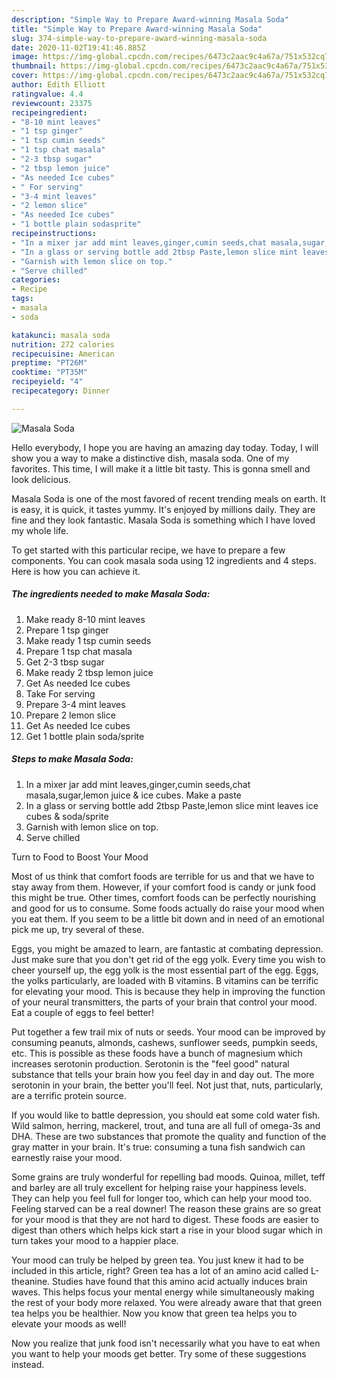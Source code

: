 ```yaml
---
description: "Simple Way to Prepare Award-winning Masala Soda"
title: "Simple Way to Prepare Award-winning Masala Soda"
slug: 374-simple-way-to-prepare-award-winning-masala-soda
date: 2020-11-02T19:41:46.885Z
image: https://img-global.cpcdn.com/recipes/6473c2aac9c4a67a/751x532cq70/masala-soda-recipe-main-photo.jpg
thumbnail: https://img-global.cpcdn.com/recipes/6473c2aac9c4a67a/751x532cq70/masala-soda-recipe-main-photo.jpg
cover: https://img-global.cpcdn.com/recipes/6473c2aac9c4a67a/751x532cq70/masala-soda-recipe-main-photo.jpg
author: Edith Elliott
ratingvalue: 4.4
reviewcount: 23375
recipeingredient:
- "8-10 mint leaves"
- "1 tsp ginger"
- "1 tsp cumin seeds"
- "1 tsp chat masala"
- "2-3 tbsp sugar"
- "2 tbsp lemon juice"
- "As needed Ice cubes"
- " For serving"
- "3-4 mint leaves"
- "2 lemon slice"
- "As needed Ice cubes"
- "1 bottle plain sodasprite"
recipeinstructions:
- "In a mixer jar add mint leaves,ginger,cumin seeds,chat masala,sugar,lemon juice &amp; ice cubes. Make a paste"
- "In a glass or serving bottle add 2tbsp Paste,lemon slice mint leaves ice cubes &amp; soda/sprite"
- "Garnish with lemon slice on top."
- "Serve chilled"
categories:
- Recipe
tags:
- masala
- soda

katakunci: masala soda 
nutrition: 272 calories
recipecuisine: American
preptime: "PT26M"
cooktime: "PT35M"
recipeyield: "4"
recipecategory: Dinner

---
```



![Masala Soda](https://img-global.cpcdn.com/recipes/6473c2aac9c4a67a/751x532cq70/masala-soda-recipe-main-photo.jpg)

Hello everybody, I hope you are having an amazing day today. Today, I will show you a way to make a distinctive dish, masala soda. One of my favorites. This time, I will make it a little bit tasty. This is gonna smell and look delicious.

Masala Soda is one of the most favored of recent trending meals on earth. It is easy, it is quick, it tastes yummy. It's enjoyed by millions daily. They are fine and they look fantastic. Masala Soda is something which I have loved my whole life.




To get started with this particular recipe, we have to prepare a few components. You can cook masala soda using 12 ingredients and 4 steps. Here is how you can achieve it.

<!--inarticleads1-->

##### The ingredients needed to make Masala Soda:

1. Make ready 8-10 mint leaves
1. Prepare 1 tsp ginger
1. Make ready 1 tsp cumin seeds
1. Prepare 1 tsp chat masala
1. Get 2-3 tbsp sugar
1. Make ready 2 tbsp lemon juice
1. Get As needed Ice cubes
1. Take  For serving
1. Prepare 3-4 mint leaves
1. Prepare 2 lemon slice
1. Get As needed Ice cubes
1. Get 1 bottle plain soda/sprite




<!--inarticleads2-->

##### Steps to make Masala Soda:

1. In a mixer jar add mint leaves,ginger,cumin seeds,chat masala,sugar,lemon juice &amp; ice cubes. Make a paste
1. In a glass or serving bottle add 2tbsp Paste,lemon slice mint leaves ice cubes &amp; soda/sprite
1. Garnish with lemon slice on top.
1. Serve chilled




Turn to Food to Boost Your Mood


Most of us think that comfort foods are terrible for us and that we have to stay away from them. However, if your comfort food is candy or junk food this might be true. Other times, comfort foods can be perfectly nourishing and good for us to consume. Some foods actually do raise your mood when you eat them. If you seem to be a little bit down and in need of an emotional pick me up, try several of these.

Eggs, you might be amazed to learn, are fantastic at combating depression. Just make sure that you don't get rid of the egg yolk. Every time you wish to cheer yourself up, the egg yolk is the most essential part of the egg. Eggs, the yolks particularly, are loaded with B vitamins. B vitamins can be terrific for elevating your mood. This is because they help in improving the function of your neural transmitters, the parts of your brain that control your mood. Eat a couple of eggs to feel better!

Put together a few trail mix of nuts or seeds. Your mood can be improved by consuming peanuts, almonds, cashews, sunflower seeds, pumpkin seeds, etc. This is possible as these foods have a bunch of magnesium which increases serotonin production. Serotonin is the "feel good" natural substance that tells your brain how you feel day in and day out. The more serotonin in your brain, the better you'll feel. Not just that, nuts, particularly, are a terrific protein source.

If you would like to battle depression, you should eat some cold water fish. Wild salmon, herring, mackerel, trout, and tuna are all full of omega-3s and DHA. These are two substances that promote the quality and function of the gray matter in your brain. It's true: consuming a tuna fish sandwich can earnestly raise your mood. 

Some grains are truly wonderful for repelling bad moods. Quinoa, millet, teff and barley are all truly excellent for helping raise your happiness levels. They can help you feel full for longer too, which can help your mood too. Feeling starved can be a real downer! The reason these grains are so great for your mood is that they are not hard to digest. These foods are easier to digest than others which helps kick start a rise in your blood sugar which in turn takes your mood to a happier place.

Your mood can truly be helped by green tea. You just knew it had to be included in this article, right? Green tea has a lot of an amino acid called L-theanine. Studies have found that this amino acid actually induces brain waves. This helps focus your mental energy while simultaneously making the rest of your body more relaxed. You were already aware that that green tea helps you be healthier. Now you know that green tea helps you to elevate your moods as well!

Now you realize that junk food isn't necessarily what you have to eat when you want to help your moods get better. Try  some  of  these  suggestions  instead.

